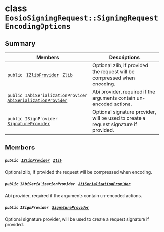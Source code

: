 # class `EosioSigningRequest::SigningRequestEncodingOptions` 

## Summary

 Members                                | Descriptions                                
----------------------------------------|---------------------------------------------
`public ` [`IZlibProvider`](EosioSigningRequest.md)` ` [`Zlib`](#class_eosio_signing_request_1_1_signing_request_encoding_options_1a3e0b98a7386e4ba7d41b4e372bf29c41) | Optional zlib, if provided the request will be compressed when encoding.
`public IAbiSerializationProvider ` [`AbiSerializationProvider`](#class_eosio_signing_request_1_1_signing_request_encoding_options_1abd9a1d1fc2896aa0f42f6413b6c5e59e) | Abi provider, required if the arguments contain un-encoded actions.
`public ISignProvider ` [`SignatureProvider`](#class_eosio_signing_request_1_1_signing_request_encoding_options_1aee547ad0c0284393549b3c14bc870f65) | Optional signature provider, will be used to create a request signature if provided.

## Members

##### `public ` [`IZlibProvider`](EosioSigningRequest.md)` ` [`Zlib`](#class_eosio_signing_request_1_1_signing_request_encoding_options_1a3e0b98a7386e4ba7d41b4e372bf29c41) 

Optional zlib, if provided the request will be compressed when encoding.

##### `public IAbiSerializationProvider ` [`AbiSerializationProvider`](#class_eosio_signing_request_1_1_signing_request_encoding_options_1abd9a1d1fc2896aa0f42f6413b6c5e59e) 

Abi provider, required if the arguments contain un-encoded actions.

##### `public ISignProvider ` [`SignatureProvider`](#class_eosio_signing_request_1_1_signing_request_encoding_options_1aee547ad0c0284393549b3c14bc870f65) 

Optional signature provider, will be used to create a request signature if provided.

